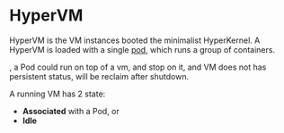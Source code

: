 # HyperVM

HyperVM is the VM instances booted the minimalist HyperKernel. A HyperVM is loaded with a single [pod](../pod/README.md), which runs a group of containers.

, a Pod could run on top of a vm, and stop on it, and VM does not has persistent status, will be reclaim after shutdown.

A running VM has 2 state:

- **Associated** with a Pod, or
- **Idle**
